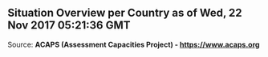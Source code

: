 ## Situation Overview per Country as of Wed, 22 Nov 2017 05:21:36 GMT

Source: **ACAPS (Assessment Capacities Project) - https://www.acaps.org**